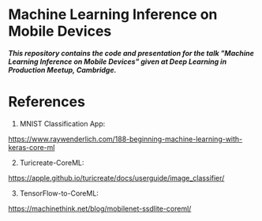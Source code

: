 # Machine Learning Inference on Mobile Devices

***This repository contains the code and presentation for the talk "Machine Learning Inference on Mobile Devices" given at Deep Learning in Production Meetup, Cambridge.***

# References

1. MNIST Classification App:

https://www.raywenderlich.com/188-beginning-machine-learning-with-keras-core-ml

2. Turicreate-CoreML:

https://apple.github.io/turicreate/docs/userguide/image_classifier/

3. TensorFlow-to-CoreML:

https://machinethink.net/blog/mobilenet-ssdlite-coreml/
